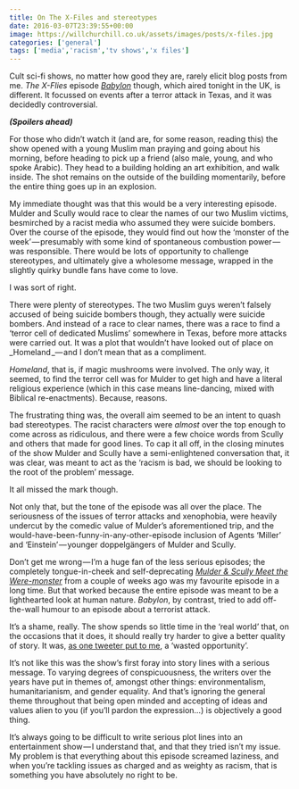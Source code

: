 ```yaml
---
title: On The X-Files and stereotypes
date: 2016-03-07T23:39:55+00:00
image: https://willchurchill.co.uk/assets/images/posts/x-files.jpg
categories: ['general']
tags: ['media','racism','tv shows','x files']
---
```

Cult sci-fi shows, no matter how good they are, rarely elicit blog posts from me. _The X-Flies_ episode <em>[Babylon](http://www.imdb.com/title/tt4549946/?ref_=ttep_ep5)</em> though, which aired tonight in the UK, is different. It focussed on events after a terror attack in Texas, and it was decidedly controversial.

**_(Spoilers ahead)_**

For those who didn’t watch it (and are, for some reason, reading this) the show opened with a young Muslim man praying and going about his morning, before heading to pick up a friend (also male, young, and who spoke Arabic). They head to a building holding an art exhibition, and walk inside. The shot remains on the outside of the building momentarily, before the entire thing goes up in an explosion.

My immediate thought was that this would be a very interesting episode. Mulder and Scully would race to clear the names of our two Muslim victims, besmirched by a racist media who assumed they were suicide bombers. Over the course of the episode, they would find out how the ‘monster of the week’ — presumably with some kind of spontaneous combustion power — was responsible. There would be lots of opportunity to challenge stereotypes, and ultimately give a wholesome message, wrapped in the slightly quirky bundle fans have come to love.

I was sort of right.

There were plenty of stereotypes. The two Muslim guys weren’t falsely accused of being suicide bombers though, they actually were suicide bombers. And instead of a race to clear names, there was a race to find a ‘terror cell of dedicated Muslims’ somewhere in Texas, before more attacks were carried out. It was a plot that wouldn’t have looked out of place on _Homeland _— and I don’t mean that as a compliment.

_Homeland_, that is, if magic mushrooms were involved. The only way, it seemed, to find the terror cell was for Mulder to get high and have a literal religious experience (which in this case means line-dancing, mixed with Biblical re-enactments). Because, reasons.

The frustrating thing was, the overall aim seemed to be an intent to quash bad stereotypes. The racist characters were _almost_ over the top enough to come across as ridiculous, and there were a few choice words from Scully and others that made for good lines. To cap it all off, in the closing minutes of the show Mulder and Scully have a semi-enlightened conversation that, it was clear, was meant to act as the ‘racism is bad, we should be looking to the root of the problem’ message.

It all missed the mark though.

Not only that, but the tone of the episode was all over the place. The seriousness of the issues of terror attacks and xenophobia, were heavily undercut by the comedic value of Mulder’s aforementioned trip, and the would-have-been-funny-in-any-other-episode inclusion of Agents ‘Miller’ and ‘Einstein’ — younger doppelgängers of Mulder and Scully.

Don’t get me wrong — I’m a huge fan of the less serious episodes; the completely tongue-in-cheek and self-deprecating <em>[Mulder & Scully Meet the Were-monster](http://www.imdb.com/title/tt4549942/?ref_=ttep_ep3)</em> from a couple of weeks ago was my favourite episode in a long time. But that worked because the entire episode was meant to be a lighthearted look at human nature. _Babylon_, by contrast, tried to add off-the-wall humour to an episode about a terrorist attack.

It’s a shame, really. The show spends so little time in the ‘real world’ that, on the occasions that it does, it should really try harder to give a better quality of story. It was, [as one tweeter put to me](https://twitter.com/MarkClifford86/status/706962578229035010), a ‘wasted opportunity’.

It’s not like this was the show’s first foray into story lines with a serious message. To varying degrees of conspicuousness, the writers over the years have put in themes of, amongst other things: environmentalism, humanitarianism, and gender equality. And that’s ignoring the general theme throughout that being open minded and accepting of ideas and values alien to you (if you’ll pardon the expression…) is objectively a good thing.

It’s always going to be difficult to write serious plot lines into an entertainment show — I understand that, and that they tried isn’t my issue. My problem is that everything about this episode screamed laziness, and when you’re tackling issues as charged and as weighty as racism, that is something you have absolutely no right to be.